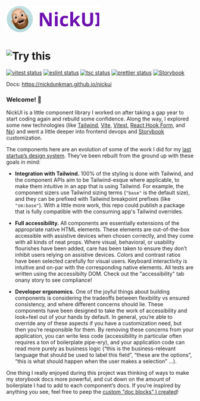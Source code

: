 # <img src="/.storybook/assets/nickui.svg" width="250" alt="NickUI" title="NickUI" />

# ![Try this](/.storybook/assets.nickui.svg)

[![vitest status](https://github.com/NickDunkman/nickui/actions/workflows/vitest.yml/badge.svg?kill_cache=1)](https://github.com/NickDunkman/nickui/actions/workflows/vitest.yml)
[![eslint status](https://github.com/NickDunkman/nickui/actions/workflows/eslint.yml/badge.svg?kill_cache=1)](https://github.com/NickDunkman/nickui/actions/workflows/eslint.yml)
[![tsc status](https://github.com/NickDunkman/nickui/actions/workflows/tsc.yml/badge.svg?kill_cache=1)](https://github.com/NickDunkman/nickui/actions/workflows/tsc.yml)
[![prettier status](https://github.com/NickDunkman/nickui/actions/workflows/prettier.yml/badge.svg?kill_cache=1)](https://github.com/NickDunkman/nickui/actions/workflows/prettier.yml)
[![Storybook](https://cdn.jsdelivr.net/gh/storybookjs/brand@main/badge/badge-storybook.svg)](https://nickdunkman.github.io/nickui)

Docs: https://nickdunkman.github.io/nickui

### Welcome! 👋

NickUI is a little component library I worked on after taking a gap year to
start coding again and rebuild some confidence. Along the way, I explored some
new technologies (like [Tailwind](https://tailwindcss.com/),
[Vite](https://vite.dev/), [Vitest](https://vitest.dev/),
[React Hook Form](https://www.react-hook-form.com/), and [Nx](https://nx.dev/))
and went a little deeper into frontend devops and
[Storybook](https://storybook.js.org/) customization.

The components here are an evolution of some of the work I did for my
[last startup’s design system](https://phenotypes.amino.com). They’ve been
rebuilt from the ground up with these goals in mind:

- **Integration with Tailwind.** 100% of the styling is done with Tailwind, and
  the component APIs aim to be Tailwind-esque where applicable, to make them
  intuitive in an app that is using Tailwind. For example, the component sizers
  use Tailwind sizing terms (`"base"` is the default size), and they can be
  prefixed with Tailwind breakpoint prefixes (like `"sm:base"`). With a little
  more work, this repo could publish a package that is fully compatible with the
  consuming app's Tailwind overrides.

- **Full accessibility.** All components are essentially extensions of the
  appropriate native HTML elements. These elements are out-of-the-box accessible
  with assistive devices when chosen correctly, and they come with all kinds of
  neat props. Where visual, behavioral, or usability flourishes have been added,
  care has been taken to ensure they don’t inhibit users relying on assistive
  devices. Colors and contrast ratios have been selected carefully for visual
  users. Keyboard interactivity is intuitive and on-par with the corresponding
  native elements. All tests are written using the accessibilty DOM. Check out
  the "accessibility" tab onany story to see compliance!

- **Developer ergonomics.** One of the joyful things about building components
  is considering the tradeoffs between flexibility vs ensured consistency, and
  where different concerns should lie. These components have been designed to
  take the work of accessibility and look+feel out of your hands by default. In
  general, you’re able to override any of these aspects if you have a
  customization need, but then you’re responsible for them. By removing these
  concerns from your application, you can write less code (accessibility in
  particular often requires a ton of boilerplate pipe-ery), and your application
  code can read more purely as business logic (“this is the business-relevant
  language that should be used to label this field”, “these are the options”,
  “this is what should happen when the user makes a selection” ...).

One thing I really enjoyed during this project was thinking of ways to make my
storybook docs more powerful, and cut down on the amount of boilerplate I had to
add to each component’s docs. If you’re inspired by anything you see, feel free
to peep the
[custom "doc blocks" I created](https://github.com/NickDunkman/nickui/tree/main/src/docs)!

